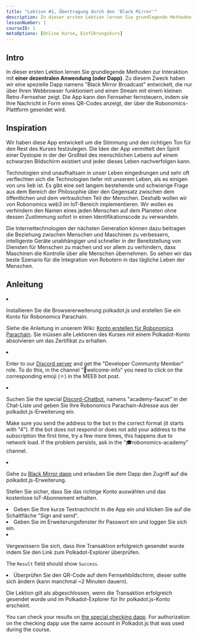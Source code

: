 ```yaml
---
title: "Lektion #1, Übertragung durch den 'Black Mirror'"
description: In dieser ersten Lektion lernen Sie grundlegende Methoden zur Interaktion mit einer dezentralen Anwendung (oder Dapp).
lessonNumber: 1
courseID: 1
metaOptions: [Online Kurse, Einführungskurs]
---
```


<section class="container__reg">

## Intro

In dieser ersten Lektion lernen Sie grundlegende Methoden zur Interaktion mit **einer dezentralen Anwendung (oder Dapp)**. Zu diesem Zweck haben wir eine spezielle Dapp namens "Black Mirror Broadcast" entwickelt, die nur über Ihren Webbrowser funktioniert und einen Stream mit einem kleinen Retro-Fernseher zeigt. Die App kann den Fernseher fernsteuern, indem sie Ihre Nachricht in Form eines QR-Codes anzeigt, der über die Robonomics-Plattform gesendet wird.

</section>

<section class="container__narrow">

## Inspiration

Wir haben diese App entwickelt um die Stimmung und den richtigen Ton für den Rest des Kurses festzulegen. Die Idee der App vermittelt den Spirit einer Dystopie in der der Großteil des menschlichen Lebens auf einem schwarzen Bildschirm existiert und jeder dieses Leben nachverfolgen kann. 

Technologien sind unaufhaltsam in unser Leben eingedrungen und sehr oft verflechten sich die Technologien tiefer mit unserem Leben, als es einigen von uns lieb ist. Es gibt eine seit langem bestehende und schwierige Frage aus dem Bereich der Philosophie über den Gegensatz zwischen dem öffentlichen und dem vertraulichen Teil der Menschen. Deshalb wollen wir von Robonomics web3 im IoT-Bereich implementieren. Wir wollen es verhindern den Namen eines jeden Menschen auf dem Planeten ohne dessen Zustimmung sofort in einen Identifikationscode zu verwandeln. 

Die Internettechnologien der nächsten Generation können dazu beitragen die Beziehung zwischen Menschen und Maschinen zu verbessern, intelligente Geräte unabhängiger und schneller in der Bereitstellung von Diensten für Menschen zu machen und vor allem zu verhindern, dass Maschinen die Kontrolle über alle Menschen übernehmen. So sehen wir das beste Szenario für die Integration von Robotern in das tägliche Leben der Menschen.

</section>

<section class="container__reg">

## Anleitung

<List type="numbers">

<li>

Installieren Sie die Browsererweiterung polkadot.js und erstellen Sie ein Konto für Robonomics Parachain. 

Siehe die Anleitung in unserem Wiki: [Konto erstellen für Robonomics Parachain](https://wiki.robonomics.network/docs/create-account-in-dapp/). Sie müssen alle Lektionen des Kurses mit einem Polkadot-Konto absolvieren um das Zertifikat zu erhalten.

</li>

<li>

Enter to our [Discord server](https://discord.gg/xqDgG3EGm9) and get the "Developer Community Member" role. To do this, in the channel "👋welcome-info" you need to click on the corresponding emoji (⚛️) in the MEE6 bot post.

</li>

<li>

Suchen Sie the special [Discord-Chatbot](https://discord.com/channels/803947358492557312/944186892038053899), namens "academy-faucet" in der Chat-Liste und geben Sie Ihre Robonomics Parachain-Adresse aus der polkadot.js-Erweiterung ein.

Make sure you send the address to the bot in the correct format (it starts with "4"). If the bot does not respond or does not add your address to the subscription the first time, try a few more times, this happens due to network load. If the problem persists, ask in the "🎓robonomics-academy" channel.

</li>

<li>

Gehe zu [Black Mirror dapp](https://blackmirror.robonomics.academy) und erlauben Sie dem Dapp den Zugriff auf die polkadot.js-Erweiterung. 

Stellen Sie sicher, dass Sie das richtige Konto auswählen und das kostenlose IoT-Abonnement erhalten.

</li>

<li>
Geben Sie Ihre kurze Textnachricht in die App ein und klicken Sie auf die Schaltfläche "Sign and send".
</li>

<li>
Geben Sie im Erweiterungsfenster Ihr Passwort ein und loggen Sie sich ein.
</li>

<li>

Vergewissern Sie sich, dass Ihre Transaktion erfolgreich gesendet wurde indem Sie den Link zum Polkadot-Explorer überprüfen.

The <code>Result</code> field should show <code>Success</code>.
</li>

<li>
Überprüfen Sie den QR-Code auf dem Fernsehbildschirm, dieser sollte sich ändern (kann manchmal ~2 Minuten dauern).
</li>
</List>
</section>

<Result>

Die Lektion gilt als abgeschlossen, wenn die Transaktion erfolgreich gesendet wurde und im Polkadot-Explorer für Ihr polkadot.js-Konto erscheint.

You can check your results on [the special checking dapp](https://lk.robonomics.academy/). For authorization on the checking dapp use the same account in Polkadot.js that was used during the course.

</Result>
